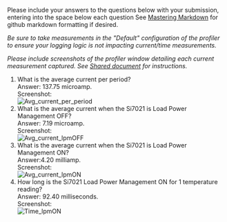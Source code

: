 Please include your answers to the questions below with your submission, entering into the space below each question
See [Mastering Markdown](https://guides.github.com/features/mastering-markdown/) for github markdown formatting if desired.

*Be sure to take measurements in the "Default" configuration of the profiler to ensure your logging logic is not impacting current/time measurements.*

*Please include screenshots of the profiler window detailing each current measurement captured.  See [Shared document](https://docs.google.com/document/d/1Ro9G2Nsr_ZXDhBYJ6YyF9CPivb--6UjhHRmVhDGySag/edit?usp=sharing) for instructions.* 

1. What is the average current per period?   
   Answer: 137.75 microamp.
   <br>Screenshot:  
   ![Avg_current_per_period](screenshots/sampleimage.jpg)  
2. What is the average current when the Si7021 is Load Power Management OFF?  
   Answer: 7.19 microamp.
   <br>Screenshot:  
   ![Avg_current_lpmOFF](link-to-screenshot-image)
3. What is the average current when the Si7021 is Load Power Management ON?  
   Answer:4.20 milliamp.
   <br>Screenshot:  
   ![Avg_current_lpmON](link-to-screenshot-image)
4. How long is the Si7021 Load Power Management ON for 1 temperature reading?  
   Answer: 92.40 milliseconds.
   <br>Screenshot:  
   ![Time_lpmON](link-to-screenshot-image)